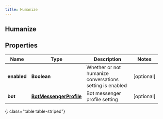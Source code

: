 ```yaml
---
title: Humanize
---
```

## Humanize


## Properties

| Name | Type | Description | Notes |
| ------------ | ------------- | ------------- | ------------- |
| **enabled** | <!----><!---->**Boolean**<!----> | Whether or not humanize conversations setting is enabled |  [optional] |
| **bot** | <!----><!---->[**BotMessengerProfile**](BotMessengerProfile.html)<!----> | Bot messenger profile setting |  [optional] |
{: class="table table-striped"}




